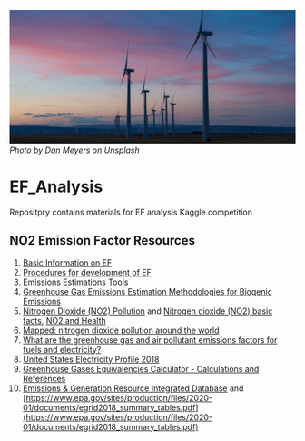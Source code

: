 ![image](https://github.com/Lexie88rus/EF_Analysis/raw/master/assets/windmills.jpg)
_Photo by Dan Meyers on Unsplash_

# EF_Analysis
Repositpry contains materials for EF analysis Kaggle competition

## NO2 Emission Factor Resources
1. [Basic Information on EF](https://www.epa.gov/air-emissions-factors-and-quantification/basic-information-air-emissions-factors-and-quantification#About%20Emissions%20Factors)
2. [Procedures for development of EF](https://www3.epa.gov/ttn/chief/efpac/procedures/procedures81213.pdf)
3. [Emissions Estimations Tools](https://www.epa.gov/air-emissions-factors-and-quantification/emissions-estimation-tools)
4. [Greenhouse Gas Emissions Estimation Methodologies for Biogenic Emissions](https://www3.epa.gov/ttn/chief/efpac/ghg/GHG_Biogenic_Report_draft_Dec1410.pdf)
5. [Nitrogen Dioxide (NO2) Pollution](https://www.epa.gov/no2-pollution/basic-information-about-no2#What%20is%20NO2) and [Nitrogen dioxide (NO2) basic facts](https://www.environment.gov.au/protection/publications/factsheet-nitrogen-dioxide-no2), [NO2 and Health](https://ww2.arb.ca.gov/resources/nitrogen-dioxide-and-health)
6. [Mapped: nitrogen dioxide pollution around the world](https://unearthed.greenpeace.org/2018/10/29/nitrogen-dioxide-no2-pollution-world-map/)
7. [What are the greenhouse gas and air pollutant emissions factors for fuels and electricity?](https://www.eia.gov/tools/faqs/faq.php?id=76&t=11)
8. [United States Electricity Profile 2018](https://www.eia.gov/electricity/state/unitedstates/)
9. [Greenhouse Gases Equivalencies Calculator - Calculations and References](https://www.epa.gov/energy/greenhouse-gases-equivalencies-calculator-calculations-and-references)
10. [Emissions & Generation Resource Integrated Database](https://www.epa.gov/energy/emissions-generation-resource-integrated-database-egrid) and [https://www.epa.gov/sites/production/files/2020-01/documents/egrid2018_summary_tables.pdf](https://www.epa.gov/sites/production/files/2020-01/documents/egrid2018_summary_tables.pdf)
